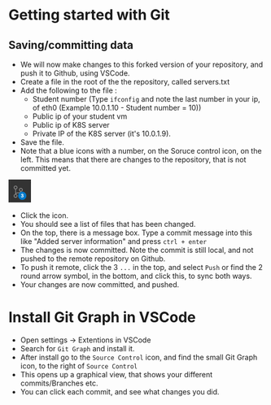 # Getting started with Git 

## Saving/committing data

- We will now make changes to this forked version of your repository, and push it to Github, using VSCode.
- Create a file in the root of the the repository, called servers.txt
- Add the following to the file : 
    - Student number (Type `ifconfig` and note the last number in your ip, of eth0 (Example 10.0.1.10 - Student number = 10))
    - Public ip of your student vm
    - Public ip of K8S server
    - Private IP of the K8S server (it's 10.0.1.9).
- Save the file.
- Note that a blue icons with a number, on the Soruce control icon, on the left. This means that there are changes to the repository, that is not committed yet.

![changes](../images/changes.png)
- Click the icon.
- You should see a list of files that has been changed. 
- On the top, there is a message box. Type a commit message into this like "Added server information" and press `ctrl + enter`
- The changes is now committed. Note the commit is still local, and not pushed to the remote repository on Github. 
- To push it remote, click the 3 `...` in the top, and select `Push` or find the 2 round arrow symbol, in the bottom, and click this, to sync both ways. 
- Your changes are now committed, and pushed. 


# Install Git Graph in VSCode

- Open settings -> Extentions in VSCode
- Search for `Git Graph` and install it.
- After install go to the `Source Control` icon, and find the small Git Graph icon, to the right of `Source Control`
- This opens up a graphical view, that shows your different commits/Branches etc. 
- You can click each commit, and see what changes you did.
